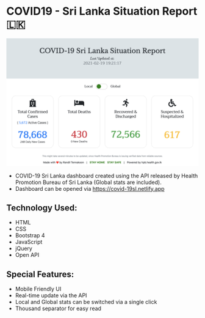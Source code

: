 # COVID19 - Sri Lanka Situation Report 🇱🇰

![covid-19sl_tracker](https://github.com/randiltennakoon/covid19-sl_tracker/blob/release-v2/images/covid-19sl.png?raw=true)

* COVID-19 Sri Lanka dashboard created using the API released by Health Promotion Bureau of Sri Lanka (Global stats are included).
* Dashboard can be opened via https://covid-19sl.netlify.app

## Technology Used:
* HTML
* CSS
* Bootstrap 4
* JavaScript
* jQuery
* Open API

## Special Features:
* Mobile Friendly UI
* Real-time update via the API
* Local and Global stats can be switched via a single click
* Thousand separator for easy read


